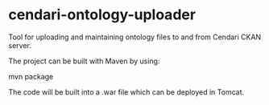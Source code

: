 # cendari-ontology-uploader
Tool for uploading and maintaining ontology files to and from Cendari CKAN server.

The project can be built with Maven by using:

mvn package

The code will be built into a .war file which can be deployed in Tomcat.
